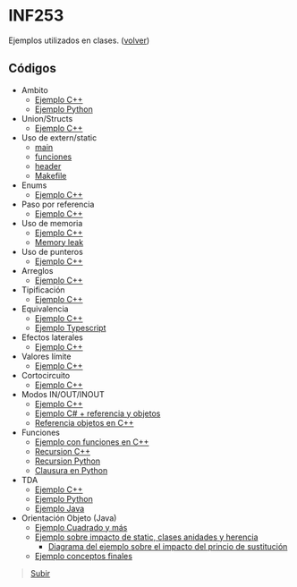 # INF253
Ejemplos utilizados en clases. ([volver](https://wormaza.github.io/clases.utfsm/))

##  Códigos

* Ambito
  * [Ejemplo C++](inf253/001%20EJEMPLO_AMBITO_C++/ejemplo_ambito.cpp)
  * [Ejemplo Python](inf253/001%20EJEMPLO_AMBITO_PYTHON/ambitopython.py)
* Union/Structs 
  * [Ejemplo C++](inf253/002%20EJEMPLO_UNION_C++/ejemplo_union.cpp)
* Uso de extern/static
  * [main](inf253/003%20EJEMPLO_EXTERN_C++/externstatic.cpp)
  * [funciones](inf253/003%20EJEMPLO_EXTERN_C++/funciones.cpp)
  * [header](inf253/003%20EJEMPLO_EXTERN_C++/header.h)
  * [Makefile](inf253/003%20EJEMPLO_EXTERN_C++/Makefile) 
* Enums
  * [Ejemplo C++](inf253/004%20EJEMPLO_ENUMS_C++/ejemplo_enums.cpp)
* Paso por referencia
  * [Ejemplo C++](inf253/005%20EJEMPLO_PASO_REFERENCIA_C++/pasoporreferencia.cpp)
* Uso de memoria
  * [Ejemplo C++](inf253/006%20EJEMPLO_MEMORIA_C++/memorias.cpp)
  * [Memory leak](inf253/008%20EJEMPLO_MEMORY_LEAK_C++/memoryleak.cpp)
* Uso de punteros
  * [Ejemplo C++](inf253/007%20EJEMPLO_PUNTEROS_C++/punteros.cpp)
* Arreglos
  * [Ejemplo C++](inf253/009%20EJEMPLO_ARREGLOS_C++/ejemplo_arreglos.cpp)
* Tipificación
  * [Ejemplo C++](inf253/010%20EJEMPLO_TIPIFICACION_C++/ejemplo_tipificacion.cpp)
* Equivalencia
  * [Ejemplo C++](inf253/011%20EJEMPLO_EQUIVALENCIA_C++_TYPESCRIPT/equivalencia_structs.cpp)
  * [Ejemplo Typescript](inf253/011%20EJEMPLO_EQUIVALENCIA_C++_TYPESCRIPT/estructural.ts)
* Efectos laterales
  * [Ejemplo C++](inf253/012%20EJEMPLO_EFECTOS_LATERALES/ejemplo_efectos.cpp)
* Valores límite
  * [Ejemplo C++](inf253/013%20EJEMPLO_SOBREPASAR_VALORES/ejemplo_valores.cpp)
* Cortocircuito
  * [Ejemplo C++](inf253/014%20EJEMPLO_CORTOCIRCUITOS/ejemplo_circuitos.cpp)
* Modos IN/OUT/INOUT
  * [Ejemplo C++](inf253/015%20EJEMPLO_MODO_IN_OUT_INOUT/ejemplos_modos.cpp)
  * [Ejemplo C# + referencia y objetos](inf253/018%20EJEMPLO_LIGADO_C#/Program.cs)
  * [Referencia objetos en C++](inf253/020%20EJEMPLO_LIGADO_C++/ejemplo_objeto.cpp)
* Funciones
  * [Ejemplo con funciones en C++](inf253/016%20EJEMPLO_FUNCIONES/ejemplo_funcion.cpp)
  * [Recursion C++](inf253/017%20EJEMPLO_RECURSION/Factorial.cpp)
  * [Recursion Python](inf253/017%20EJEMPLO_RECURSION/Fibo.py)
  * [Clausura en Python](inf253/019%20EJEMPLO_CLAUSURA/ejemplo_clausura.py)
* TDA
  * [Ejemplo C++](inf253/022%20EJEMPLO_C++_TDA/ejemplo_objeto.cpp)
  * [Ejemplo Python](inf253/023%20EJEMPLO_PYTHON_TDA/ejemplo.py)
  * [Ejemplo Java](inf253/021%20EJEMPLO_JAVA_TDA/PuntoTDA/PuntoTDA.zip)
* Orientación Objeto (Java)
  * [Ejemplo Cuadrado y más](inf253/024%20EJEMPLO_JAVA_CUADRADO/CUADRADO/CUADRADO.zip)
  * [Ejemplo sobre impacto de static, clases anidades y herencia](inf253/025%20EJEMPLO_JAVA_VARIOS/STATIC_ANIDADOS_HERENCIA.zip)
    * [Diagrama del ejemplo sobre el impacto del princio de sustitución](inf253/025%20EJEMPLO_JAVA_VARIOS/ejemplo_clase_OO.pdf)
  * [Ejemplo conceptos finales](inf253/026%20EJEMPLO_JAVA_FINALES/ejemplos_finales_java.zip)
> [Subir](#inf253)